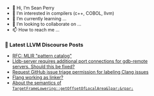 - 👋 Hi, I’m Sean Perry
- 👀 I’m interested in compilers (c++, COBOL, llvm)
- 🌱 I’m currently learning ...
- 💞️ I’m looking to collaborate on ...
- 📫 How to reach me ...

<!---
s66perry/s66perry is a ✨ special ✨ repository because its `README.md` (this file) appears on your GitHub profile.
You can click the Preview link to take a look at your changes.
--->
### 📕 Latest LLVM Discourse Posts

<!-- DISCOURSE-LLVM:START -->
- [RFC: MLIR &quot;pattern catalog&quot;](https://discourse.llvm.org/t/rfc-mlir-pattern-catalog/87121#post_4)
- [Lldb-server requires additional port connections for gdb-remote servers. Should this be fixed?](https://discourse.llvm.org/t/lldb-server-requires-additional-port-connections-for-gdb-remote-servers-should-this-be-fixed/87134#post_1)
- [Request GitHub issue triage permission for labeling Clang issues](https://discourse.llvm.org/t/request-github-issue-triage-permission-for-labeling-clang-issues/87126#post_2)
- [Flang working as linker?](https://discourse.llvm.org/t/flang-working-as-linker/87133#post_1)
- [About the semantics of `TargetFrameLowering::getOffsetOfLocalArea&lpar;&rpar;`](https://discourse.llvm.org/t/about-the-semantics-of-targetframelowering-getoffsetoflocalarea/87131#post_1)
<!-- DISCOURSE-LLVM:END -->
